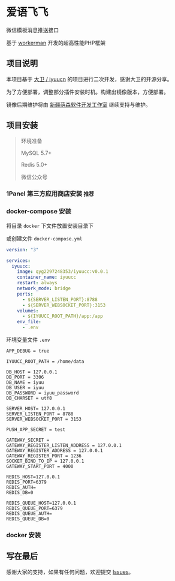 # 爱语飞飞

微信模板消息推送接口

基于 [workerman](https://www.workerman.net/) 开发的超高性能PHP框架

## 项目说明

本项目基于 [大卫 / iyuucn](https://gitee.com/ledc/iyuucn) 的项目进行二次开发，感谢大卫的开源分享。

为了方便部署，调整部分插件安装时机。构建出镜像版本，方便部署。

镜像后期维护将由 [新疆萌森软件开发工作室](https://lifebus.top/) 继续支持与维护。

## 项目安装

> 环境准备
>
> MySQL 5.7+
>
> Redis 5.0+
>
> 微信公众号

### 1Panel 第三方应用商店安装 `推荐`

### docker-compose 安装

将目录 `docker` 下文件放置安装目录下

或创建文件 `docker-compose.yml`

```yml
version: "3"

services:
  iyuucc:
    image: qyg2297248353/iyuucc:v0.0.1
    container_name: iyuucc
    restart: always
    network_mode: bridge
    ports:
      - ${SERVER_LISTEN_PORT}:8788
      - ${SERVER_WEBSOCKET_PORT}:3153
    volumes:
      - ${IYUUCC_ROOT_PATH}/app:/app
    env_file:
      - .env
```

环境变量文件 `.env`

```env
APP_DEBUG = true

IYUUCC_ROOT_PATH = /home/data

DB_HOST = 127.0.0.1
DB_PORT = 3306
DB_NAME = iyuu
DB_USER = iyuu
DB_PASSWORD = iyuu_password
DB_CHARSET = utf8

SERVER_HOST= 127.0.0.1
SERVER_LISTEN_PORT = 8788
SERVER_WEBSOCKET_PORT = 3153

PUSH_APP_SECRET = test

GATEWAY_SECRET =
GATEWAY_REGISTER_LISTEN_ADDRESS = 127.0.0.1
GATEWAY_REGISTER_ADDRESS = 127.0.0.1
GATEWAY_REGISTER_PORT = 1236
SOCKET_BIND_TO_IP = 127.0.0.1
GATEWAY_START_PORT = 4000

REDIS_HOST=127.0.0.1
REDIS_PORT=6379
REDIS_AUTH=
REDIS_DB=0

REDIS_QUEUE_HOST=127.0.0.1
REDIS_QUEUE_PORT=6379
REDIS_QUEUE_AUTH=
REDIS_QUEUE_DB=0
```

### docker 安装

## 写在最后

感谢大家的支持，如果有任何问题，欢迎提交 [Issues](https://github.com/QYG2297248353/iyuucn/issues)。
